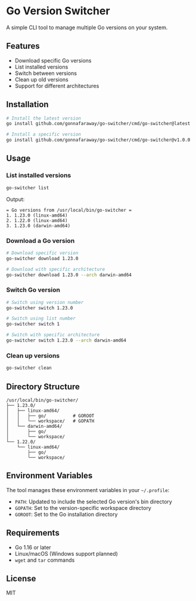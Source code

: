 # Go Version Switcher

A simple CLI tool to manage multiple Go versions on your system.

## Features

- Download specific Go versions
- List installed versions
- Switch between versions
- Clean up old versions
- Support for different architectures

## Installation

```bash
# Install the latest version
go install github.com/gonnafaraway/go-switcher/cmd/go-switcher@latest

# Install a specific version
go install github.com/gonnafaraway/go-switcher/cmd/go-switcher@v1.0.0
```

## Usage

### List installed versions

```bash
go-switcher list
```

Output:
```
= Go versions from /usr/local/bin/go-switcher =
1. 1.23.0 (linux-amd64)
2. 1.22.0 (linux-amd64)
3. 1.23.0 (darwin-amd64)
```

### Download a Go version

```bash
# Download specific version
go-switcher download 1.23.0

# Download with specific architecture
go-switcher download 1.23.0 --arch darwin-amd64
```

### Switch Go version

```bash
# Switch using version number
go-switcher switch 1.23.0

# Switch using list number
go-switcher switch 1

# Switch with specific architecture
go-switcher switch 1.23.0 --arch darwin-amd64
```

### Clean up versions

```bash
go-switcher clean
```

## Directory Structure

```
/usr/local/bin/go-switcher/
├── 1.23.0/
│   ├── linux-amd64/
│   │   ├── go/          # GOROOT
│   │   └── workspace/   # GOPATH
│   └── darwin-amd64/
│       ├── go/
│       └── workspace/
└── 1.22.0/
    └── linux-amd64/
        ├── go/
        └── workspace/
```

## Environment Variables

The tool manages these environment variables in your `~/.profile`:

- `PATH`: Updated to include the selected Go version's bin directory
- `GOPATH`: Set to the version-specific workspace directory
- `GOROOT`: Set to the Go installation directory

## Requirements

- Go 1.16 or later
- Linux/macOS (Windows support planned)
- `wget` and `tar` commands

## License

MIT 